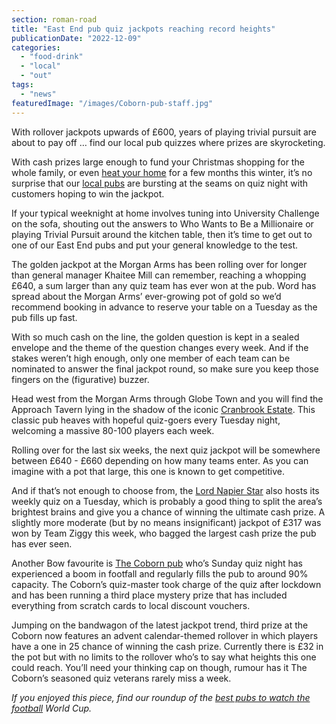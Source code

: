 ```yaml
---
section: roman-road
title: "East End pub quiz jackpots reaching record heights"
publicationDate: "2022-12-09"
categories: 
  - "food-drink"
  - "local"
  - "out"
tags: 
  - "news"
featuredImage: "/images/Coborn-pub-staff.jpg"
---
```


With rollover jackpots upwards of £600, years of playing trivial pursuit are about to pay off … find our local pub quizzes where prizes are skyrocketing.

With cash prizes large enough to fund your Christmas shopping for the whole family, or even [heat your home](https://romanroadlondon.com/articles/cost-living/) for a few months this winter, it’s no surprise that our [local pubs](https://romanroadlondon.com/best-local-pubs/) are bursting at the seams on quiz night with customers hoping to win the jackpot. 

If your typical weeknight at home involves tuning into University Challenge on the sofa, shouting out the answers to Who Wants to Be a Millionaire or playing Trivial Pursuit around the kitchen table, then it’s time to get out to one of our East End pubs and put your general knowledge to the test. 

The golden jackpot at the Morgan Arms has been rolling over for longer than general manager Khaitee Mill can remember, reaching a whopping £640, a sum larger than any quiz team has ever won at the pub. Word has spread about the Morgan Arms’ ever-growing pot of gold so we’d recommend booking in advance to reserve your table on a Tuesday as the pub fills up fast. 

With so much cash on the line, the golden question is kept in a sealed envelope and the theme of the question changes every week. And if the stakes weren’t high enough, only one member of each team can be nominated to answer the final jackpot round, so make sure you keep those fingers on the (figurative) buzzer. 

Head west from the Morgan Arms through Globe Town and you will find the Approach Tavern lying in the shadow of the iconic [Cranbrook Estate](https://romanroadlondon.com/cranbrook-estate-in-pictures/). This classic pub heaves with hopeful quiz-goers every Tuesday night, welcoming a massive 80-100 players each week. 

Rolling over for the last six weeks, the next quiz jackpot will be somewhere between £640 - £660 depending on how many teams enter. As you can imagine with a pot that large, this one is known to get competitive. 

And if that’s not enough to choose from, the [Lord Napier Star](https://romanroadlondon.com/lord-napier-pub-hackney-wick-history/) also hosts its weekly quiz on a Tuesday, which is probably a good thing to split the area’s brightest brains and give you a chance of winning the ultimate cash prize. A slightly more moderate (but by no means insignificant) jackpot of £317 was won by Team Ziggy this week, who bagged the largest cash prize the pub has ever seen.  

Another Bow favourite is [The Coborn pub](https://romanroadlondon.com/coborn-pub-mile-end-reopens/) who’s Sunday quiz night has experienced a boom in footfall and regularly fills the pub to around 90% capacity. The Coborn’s quiz-master took charge of the quiz after lockdown and has been running a third place mystery prize that has included everything from scratch cards to local discount vouchers. 

Jumping on the bandwagon of the latest jackpot trend, third prize at the Coborn now features an advent calendar-themed rollover in which players have a one in 25 chance of winning the cash prize. Currently there is £32 in the pot but with no limits to the rollover who’s to say what heights this one could reach. You’ll need your thinking cap on though, rumour has it The Coborn’s seasoned quiz veterans rarely miss a week. 

  
_If you enjoyed this piece, find our roundup of the_ [_best pubs to watch the football_](https://romanroadlondon.com/pubs-football-world-cup-bow-globe-town-mile-end-hackney-wick-fish-island/) _World Cup._


